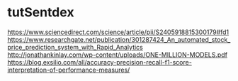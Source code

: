 # tutSentdex

https://www.sciencedirect.com/science/article/pii/S2405918815300179#fd1
https://www.researchgate.net/publication/301287424_An_automated_stock_price_prediction_system_with_Rapid_Analytics
http://jonathankinlay.com/wp-content/uploads/ONE-MILLION-MODELS.pdf
https://blog.exsilio.com/all/accuracy-precision-recall-f1-score-interpretation-of-performance-measures/
